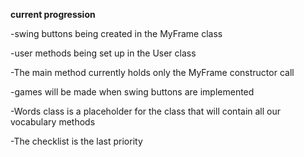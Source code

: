**current progression**

-swing buttons being created in the MyFrame class

-user methods being set up in the User class

-The main method currently holds only the MyFrame constructor call

-games will be made when swing buttons are implemented 

-Words class is a placeholder for the class that will contain all our vocabulary methods

-The checklist is the last priority 
